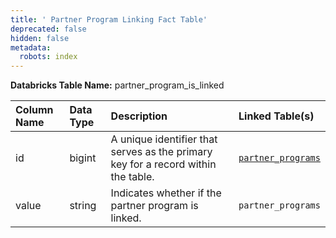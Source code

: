 ```yaml
---
title: ' Partner Program Linking Fact Table'
deprecated: false
hidden: false
metadata:
  robots: index
---
```

**Databricks Table Name:** partner_program_is_linked

| Column Name | Data Type | Description                                                                       | Linked Table(s)                                                                                              |
| :---------- | :-------- | :-------------------------------------------------------------------------------- | :----------------------------------------------------------------------------------------------------------- |
| id          | bigint    | A unique identifier that serves as the primary key for a record within the table. | [`partner_programs`](https://docs.capillarytech.com/docs/dimension-tables#partner-programs-partner_programs) |
| value       | string    | Indicates whether if the partner program is linked.                               | `partner_programs`                                                                                       |
